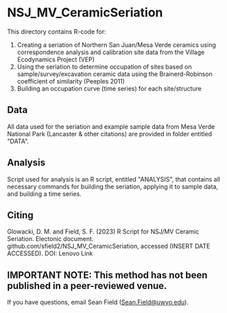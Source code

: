 # NSJ_MV_CeramicSeriation

This directory contains R-code for:
1) Creating a seriation of Northern San Juan/Mesa Verde ceramics using correspondence analysis and calibration site data from the Village Ecodynamics Project (VEP) 
2) Using the seriation to determine occupation of sites based on sample/survey/excavation ceramic data using the Brainerd-Robinson coefficient of similarity (Peeples 2011)
3) Building an occupation curve (time series) for each site/structure

## Data
All data used for the seriation and example sample data from Mesa Verde National Park (Lancaster & other citations) are provided in folder entitled "DATA". 

## Analysis

Script used for analysis is an R script, entitled "ANALYSIS", that contains all necessary commands for building the seriation, applying it to sample data, and building a time series.

## Citing
Glowacki, D. M. and Field, S. F. (2023) R Script for NSJ/MV Ceramic Seriation. Electonic document. github.com/sfield2/NSJ_MV_CeramicSeriation, accessed (INSERT DATE ACCESSED).
DOI: Lenovo Link

## IMPORTANT NOTE: This method has not been published in a peer-reviewed venue.
If you have questions, email Sean Field (Sean.Field@uwyo.edu).
